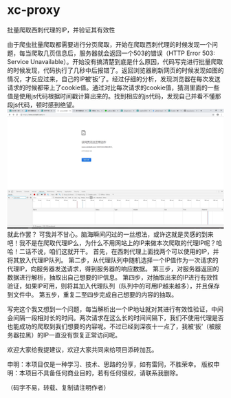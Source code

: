 # xc-proxy
批量爬取西刺代理的IP，并验证其有效性

   由于爬虫批量爬取都需要进行分页爬取，开始在爬取西刺代理的时候发现一个问题，每当爬取几页信息后，服务器就会返回一个503的错误（HTTP Error 503: Service Unavailable）。开始没有搞清楚到底是什么原因，代码写完进行批量爬取的时候发现，代码执行了几秒中后报错了。返回浏览器刷新网页的时候发现如图的情况，才反应过来，自己的IP被‘扳’了。经过仔细的分析，发现浏览器在每次发送请求的时候都带上了cookie值。通过对比每次请求的cookie值，猜测里面的一些值是使用js代码根据时间戳计算出来的。找到相应的js代码，发现自己并看不懂那段js代码，顿时感到绝望。
   ![ip被‘扳’之后的情况](https://github.com/anyuluo/xc-proxy/blob/master/4.jpg)
   就此作罢？
   可我并不甘心。脑海瞬间闪过的一丝想法，或许这就是灵感的到来吧！我不是在爬取代理IP么，为什么不用网站上的IP来做本次爬取的代理IP呢？哈哈！二话不说，咱们这就开干。
   首先，在西刺代理上面找两个可以使用的IP，并将其放入代理IP队列。
   第二步，从代理队列中随机选择一个IP值作为一次请求的代理IP，向服务器发送请求，得到服务器的响应数据。
   第三步，对服务器返回的数据进行解析，抽取出自己想要的IP信息。
   第四步，对抽取出来的IP进行有效性验证，如果IP可用，则将其加入代理队列（队列中的可用IP越来越多），并且保存到文件中。
   第五步，重复二至四步完成自己想要的内容的抽取。
   
   
   写完这个我又想到一个问题，每当解析出一个IP地址就对其进行有效性验证，中间会间隔一段相对长的时间。两次请求在这么长的时间间隔下，我们不使用代理是否也能成功的爬取到我们想要的内容呢。不过已经到深夜十一点了，我被‘扳’（被服务器拉黑）的IP一直没有恢复正常访问呢。
   
   欢迎大家给我提建议，欢迎大家共同来给项目添砖加瓦。
   
   申明：本项目仅是一种学习、技术、思路的分享，如有雷同，不胜荣幸。
   版权申明：本项目不具备任何商业目的，若有任何侵权，请联系我删除。
   
   （码字不易，转载、复制请注明作者）
